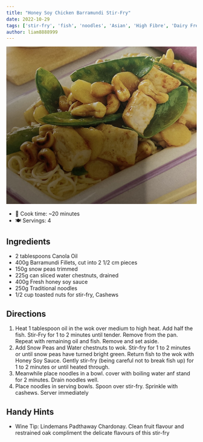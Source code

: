 ```yaml
---
title: "Honey Soy Chicken Barramundi Stir-Fry"
date: 2022-10-29
tags: ['stir-fry', 'fish', 'noodles', 'Asian', 'High Fibre', 'Dairy Free']
author: liam8888999
---
```


![honey-soy-chicken-barramundi-stir-fry](/recipes/pix/honey-soy-chicken-barramundi-stir-fry.jpeg)

- 🍳 Cook time: ~20 minutes
- 🍽️  Servings: 4

## Ingredients

- 2 tablespoons Canola Oil
- 400g Barramundi Fillets, cut into 2 1/2 cm pieces
- 150g snow peas trimmed
- 225g can sliced water chestnuts, drained
- 400g Fresh honey soy sauce
- 250g Traditional noodles
- 1/2 cup toasted nuts for stir-fry, Cashews

## Directions

1. Heat 1 tablespoon oil in the wok over medium to high heat. Add half the fish. Stir-Fry for 1 to 2 minutes until tender. Remove from the pan. Repeat with remaining oil and fish. Remove and set aside.
2. Add Snow Peas and Water chestnuts to wok. Stir-fry for 1 to 2 minutes or until snow peas have turned bright green. Return fish to the wok with Honey Soy Sauce. Gently stir-fry (being careful not to break fish up) for 1 to 2 minutes or until heated through.
3. Meanwhile place noodles in a bowl. cover with boiling water anf stand for 2 minutes. Drain noodles well.
4. Place noodles in serving bowls. Spoon over stir-fry. Sprinkle with cashews. Server immediately

## Handy Hints

- Wine Tip: Lindemans Padthaway Chardonay. Clean fruit flavour and restrained oak compliment the delicate flavours of this stir-fry

